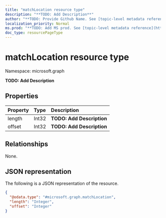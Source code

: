 ```yaml
---
title: "matchLocation resource type"
description: "**TODO: Add Description**"
author: "**TODO: Provide Github Name. See [topic-level metadata reference](https://msgo.azurewebsites.net/add/document/guidelines/metadata.html#topic-level-metadata)**"
localization_priority: Normal
ms.prod: "**TODO: Add MS prod. See [topic-level metadata reference](https://msgo.azurewebsites.net/add/document/guidelines/metadata.html#topic-level-metadata)**"
doc_type: resourcePageType
---
```


# matchLocation resource type

Namespace: microsoft.graph



**TODO: Add Description**

## Properties
|Property|Type|Description|
|:---|:---|:---|
|length|Int32|**TODO: Add Description**|
|offset|Int32|**TODO: Add Description**|

## Relationships
None.

## JSON representation
The following is a JSON representation of the resource.
<!-- {
  "blockType": "resource",
  "@odata.type": "microsoft.graph.matchLocation"
}
-->
``` json
{
  "@odata.type": "#microsoft.graph.matchLocation",
  "length": "Integer",
  "offset": "Integer"
}
```


